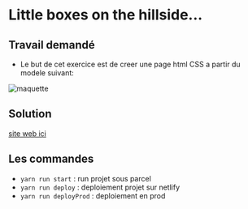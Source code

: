 # Little boxes on the hillside...

## Travail demandé
+ Le but de cet exercice est de creer une page html CSS a partir du modele suivant:  

![maquette](http://images.innoveduc.fr/integration_parcours/css/css_box_model/maquette-box-model.png 'maquette')

## Solution 
[site web ici](https://hillside-dgwebcreation.netlify.app 'hillsite website')

## Les commandes
+ ```yarn run start``` : run projet sous parcel
+ ```yarn run deploy``` : deploiement projet sur netlify
+ ```yarn run deployProd``` : deploiement en prod
